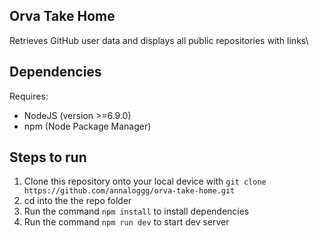 ## Orva Take Home
Retrieves GitHub user data and displays all public repositories with links\

## Dependencies
Requires:
- NodeJS (version >=6.9.0)
- npm (Node Package Manager)

## Steps to run

1. Clone this repository onto your local device with `git clone https://github.com/annaloggg/orva-take-home.git`
2. cd into the the repo folder
3. Run the command `npm install` to install dependencies
4. Run the command `npm run dev` to start dev server